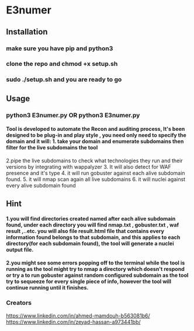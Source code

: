 # E3numer
## Installation
### make sure you have pip and python3
### clone the repo and chmod +x setup.sh
### sudo ./setup.sh and you are ready to go

## Usage 
### python3 E3numer.py  OR python3 E3numer.py

#### Tool is developed to automate the Recon and auditing process, It's been designed to be plug-in and play style , you need only need to specify the domain and it will: 1. take your domain and enumerate subdomains then filter for the live subdomains the tool 
2.pipe the live subdomains to check what technologies they run and their versions by integrating with wappalyzer 
3. It will also detect for WAF presence and it's type 
4. it will run gobuster against each alive subdomain found.
5. it will nmap scan again all live subdomains
6. it will nuclei against every alive subdomain found

## Hint
#### 1.you will find directories created named after each alive subdomain found, under each directory you will find nmap.txt , gobuster.txt , waf result ,..etc. you will also file result.html file that contains every information found belongs to that subdomain, and this applies to each directory(for each subdomain found), the tool will generate a nuclei output file.
#### 2.you might see some errors popping off to the terminal while the tool is running as the tool might try to nmap a directory which doesn't respond or try a to run gobuster against random configured subdomain as the tool try to sequeeze for every single piece of info, however the tool will continue running until it finishes.

### Creators
https://www.linkedin.com/in/ahmed-mamdouh-b563081b6/ 
https://www.linkedin.com/in/zeyad-hassan-a973441bb/
